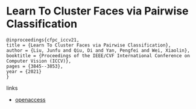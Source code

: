 # Learn To Cluster Faces via Pairwise Classification

```
@inproceedings{cfpc_iccv21,
title = {Learn To Cluster Faces via Pairwise Classification},
author = {Liu, Junfu and Qiu, Di and Yan, Pengfei and Wei, Xiaolin},
booktitle = {Proceedings of the IEEE/CVF International Conference on Computer Vision (ICCV)},
pages = {3845--3853},
year = {2021}
}
```

links
- [openaccess](http://openaccess.thecvf.com//content/ICCV2021/html/Liu_Learn_To_Cluster_Faces_via_Pairwise_Classification_ICCV_2021_paper.html)

